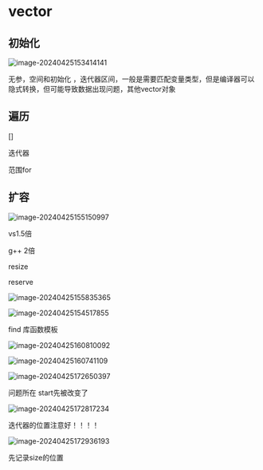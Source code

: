 # vector

## 初始化

![image-20240425153414141](C:\Users\30780\AppData\Roaming\Typora\typora-user-images\image-20240425153414141.png)

无参，空间和初始化 ，迭代器区间，一般是需要匹配变量类型，但是编译器可以隐式转换，但可能导致数据出现问题，其他vector对象

## 遍历

[]

迭代器

范围for

## 扩容

![image-20240425155150997](C:\Users\30780\AppData\Roaming\Typora\typora-user-images\image-20240425155150997.png)

vs1.5倍

g++ 2倍



resize

reserve

![image-20240425155835365](C:\Users\30780\AppData\Roaming\Typora\typora-user-images\image-20240425155835365.png)



![image-20240425154517855](C:\Users\30780\AppData\Roaming\Typora\typora-user-images\image-20240425154517855.png)

find 库函数模板

![image-20240425160810092](C:\Users\30780\AppData\Roaming\Typora\typora-user-images\image-20240425160810092.png)

![image-20240425160741109](C:\Users\30780\AppData\Roaming\Typora\typora-user-images\image-20240425160741109.png)

![image-20240425172650397](C:\Users\30780\AppData\Roaming\Typora\typora-user-images\image-20240425172650397.png)

问题所在 start先被改变了

![image-20240425172817234](C:\Users\30780\AppData\Roaming\Typora\typora-user-images\image-20240425172817234.png)

迭代器的位置注意好！！！！

![image-20240425172936193](C:\Users\30780\AppData\Roaming\Typora\typora-user-images\image-20240425172936193.png)

先记录size的位置